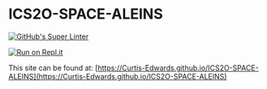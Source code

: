 # ICS2O-SPACE-ALEINS

[![GitHub's Super Linter](https://github.com/Curtis-Edwards/ICS2O-SPACE-ALEINS/workflows/GitHub's%20Super%20Linter/badge.svg)](https://github.com/Curtis-Edwards/ICS2O-SPACE-ALEINS/actions)

[![Run on Repl.it](https://repl.it/badge/github/Curtis-Edwards/ICS2O-SPACE-ALEINS)](https://repl.it/github/Curtis-Edwards/ICS2O-SPACE-ALEINS)

This site can be found at: [https://Curtis-Edwards.github.io/ICS2O-SPACE-ALEINS](https://Curtis-Edwards.github.io/ICS2O-SPACE-ALEINS)
